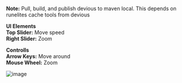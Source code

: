 **Note:** Pull, build, and publish devious to maven local. This depends on runelites cache tools from devious

**UI Elements**<br />
**Top Slider:** Move speed<br />
**Right Slider:** Zoom

**Controlls**<br />
**Arrow Keys:** Move around<br />
**Mouse Wheel:** Zoom

![image](https://github.com/user-attachments/assets/612e2a57-ceea-4084-bfa6-307a410a07df)
